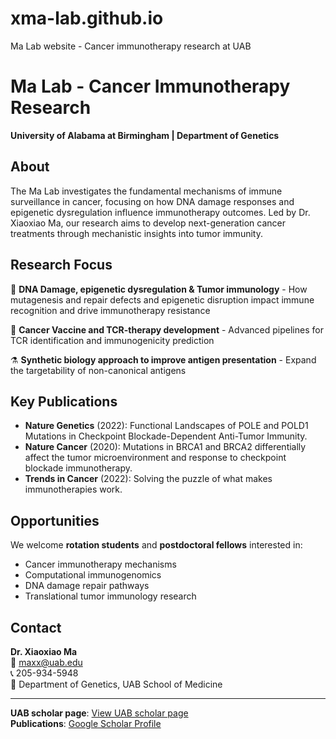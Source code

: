 # xma-lab.github.io
Ma Lab website - Cancer immunotherapy research at UAB
# Ma Lab - Cancer Immunotherapy Research
**University of Alabama at Birmingham | Department of Genetics**

## About

The Ma Lab investigates the fundamental mechanisms of immune surveillance in cancer, focusing on how DNA damage responses and epigenetic dysregulation influence immunotherapy outcomes. Led by Dr. Xiaoxiao Ma, our research aims to develop next-generation cancer treatments through mechanistic insights into tumor immunity.

## Research Focus

🧬 **DNA Damage, epigenetic dysregulation & Tumor immunology** - How mutagenesis and repair defects and epigenetic disruption impact immune recognition and drive immunotherapy resistance

🎯 **Cancer Vaccine and TCR-therapy development** - Advanced pipelines for TCR identification and immunogenicity prediction  

⚗️ **Synthetic biology approach to improve antigen presentation** - Expand the targetability of non-canonical antigens

## Key Publications

- **Nature Genetics** (2022): Functional Landscapes of POLE and POLD1 Mutations in Checkpoint Blockade-Dependent Anti-Tumor Immunity.
- **Nature Cancer** (2020): Mutations in BRCA1 and BRCA2 differentially affect the tumor microenvironment and response to checkpoint blockade immunotherapy. 
- **Trends in Cancer** (2022): Solving the puzzle of what makes immunotherapies work. 

## Opportunities

We welcome **rotation students** and **postdoctoral fellows** interested in:
- Cancer immunotherapy mechanisms
- Computational immunogenomics
- DNA damage repair pathways
- Translational tumor immunology research

## Contact

**Dr. Xiaoxiao Ma**  
📧 maxx@uab.edu  
📞 205-934-5948  
🏢 Department of Genetics, UAB School of Medicine

---

**UAB scholar page**: [View UAB scholar page](https://scholars.uab.edu/19792-xiaoxiao-ma)  
**Publications**: [Google Scholar Profile](https://scholar.google.com/citations?user=1a_uN1EAAAAJ&hl=en)
